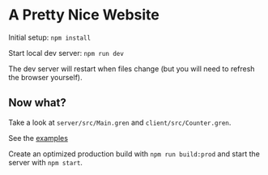 # A Pretty Nice Website

Initial setup: `npm install`

Start local dev server: `npm run dev`

The dev server will restart when files change
(but you will need to refresh the browser yourself).

## Now what?

Take a look at `server/src/Main.gren` and `client/src/Counter.gren`.

See the [examples](https://github.com/blaix/prettynice/tree/main/examples)

Create an optimized production build with `npm run build:prod`
and start the server with `npm start`.

